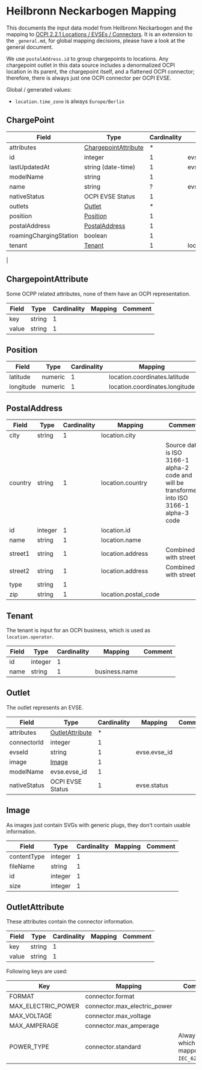 # Heilbronn Neckarbogen Mapping

This documents the input data model from Heilbronn Neckarbogen and the mapping to
[OCPI 2.2.1 Locations / EVSEs / Connectors](https://github.com/ocpi/ocpi/blob/release-2.2.1-bugfixes/mod_locations.asciidoc#131-location-object). It is an extension to the `_general.md`, for global mapping
decisions, please have a look at the general document.

We use `postalAddress.id` to group chargepoints to locations. Any chargepoint outlet in this data source includes a
denormalized OCPI location in its parent, the chargepoint itself, and a flattened OCPI connector; therefore, there is
always just one OCPI connector per OCPI EVSE.

Global / generated values:

* `location.time_zone` is always `Europe/Berlin`

## ChargePoint


| Field                  | Type                                          | Cardinality | Mapping           | Comment |
|------------------------|-----------------------------------------------|-------------|-------------------|---------|
| attributes             | [ChargepointAttribute](#ChargepointAttribute) | *           |                   |         |
| id                     | integer                                       | 1           | evse.uid          |         |
| lastUpdatedAt          | string (date-time)                            | 1           | evse.last_updated |         |
| modelName              | string                                        | 1           |                   |         |
| name                   | string                                        | ?           | evse.directions   |         |
| nativeStatus           | OCPI EVSE Status                              | 1           |                   |         |
| outlets                | [Outlet](#Outlet)                             | *           |                   |         |
| position               | [Position](#Position)                         | 1           |                   |         |
| postalAddress          | [PostalAddress](#PostalAddress)               | 1           |                   |         |
| roamingChargingStation | boolean                                       | 1           |                   |         |
| tenant                 | [Tenant](#Tenant)                             | 1           | location.operator |         |
|


## ChargepointAttribute

Some OCPP related attributes, none of them have an OCPI representation.

| Field         | Type               | Cardinality | Mapping | Comment |
|---------------|--------------------|-------------|---------|---------|
| key           | string             | 1           |         |         |
| value         | string             | 1           |         |         |


## Position

| Field     | Type     | Cardinality | Mapping                        | Comment |
|-----------|----------|-------------|--------------------------------|---------|
| latitude  | numeric  | 1           | location.coordinates.latitude  |         |
| longitude | numeric  | 1           | location.coordinates.longitude |         |


## PostalAddress

| Field   | Type    | Cardinality | Mapping              | Comment                                                                                     |
|---------|---------|-------------|----------------------|---------------------------------------------------------------------------------------------|
| city    | string  | 1           | location.city        |                                                                                             |
| country | string  | 1           | location.country     | Source data is ISO 3166-1 alpha-2 code and will be transformed into ISO 3166-1 alpha-3 code |
| id      | integer | 1           | location.id          |                                                                                             |
| name    | string  | 1           | location.name        |                                                                                             |
| street1 | string  | 1           | location.address     | Combined with street2                                                                       |
| street2 | string  | 1           | location.address     | Combined with street1                                                                       |
| type    | string  | 1           |                      |                                                                                             |
| zip     | string  | 1           | location.postal_code |                                                                                             |


## Tenant

The tenant is input for an OCPI business, which is used as `location.operator`.

| Field | Type    | Cardinality | Mapping       | Comment |
|-------|---------|-------------|---------------|---------|
| id    | integer | 1           |               |         |
| name  | string  | 1           | business.name |         |


## Outlet

The outlet represents an EVSE.

| Field        | Type                                | Cardinality | Mapping      | Comment |
|--------------|-------------------------------------|-------------|--------------|---------|
| attributes   | [OutletAttribute](#OutletAttribute) | *           |              |         |
| connectorId  | integer                             | 1           |              |         |
| evseId       | string                              | 1           | evse.evse_id |         |
| image        | [Image](#Image)                     | 1           |              |         |
| modelName    | evse.evse_id                        | 1           |              |         |
| nativeStatus | OCPI EVSE Status                    | 1           | evse.status  |         |


## Image

As images just contain SVGs with generic plugs, they don't contain usable information.

| Field       | Type    | Cardinality | Mapping | Comment |
|-------------|---------|-------------|---------|---------|
| contentType | integer | 1           |         |         |
| fileName    | string  | 1           |         |         |
| id          | integer | 1           |         |         |
| size        | integer | 1           |         |         |


## OutletAttribute

These attributes contain the connector information.

| Field         | Type               | Cardinality | Mapping | Comment |
|---------------|--------------------|-------------|---------|---------|
| key           | string             | 1           |         |         |
| value         | string             | 1           |         |         |

Following keys are used:

| Key                | Mapping                      | Comment                                          |
|--------------------|------------------------------|--------------------------------------------------|
| FORMAT             | connector.format             |                                                  |
| MAX_ELECTRIC_POWER | connector.max_electric_power |                                                  |
| MAX_VOLTAGE        | connector.max_voltage        |                                                  |
| MAX_AMPERAGE       | connector.max_amperage       |                                                  |
| POWER_TYPE         | connector.standard           | Always `AC3`, which is mapped to `IEC_62196_T2`. |
